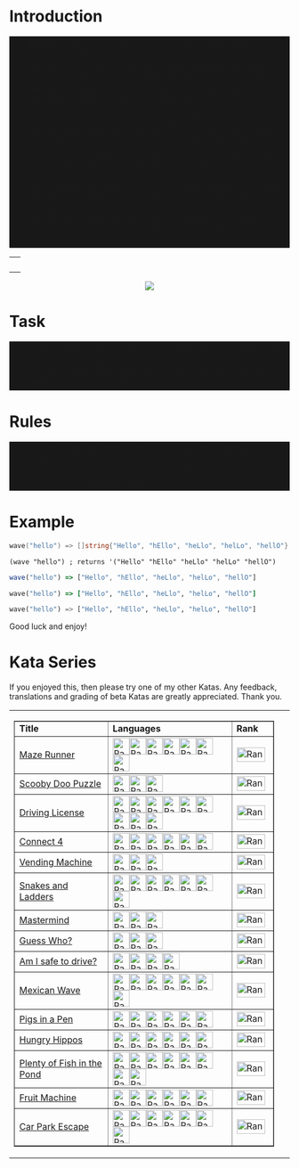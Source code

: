 # Introduction

<table width="100%" border="0" cellspacing="0" cellpadding="0">
  <tr>
    <td width="10" bgcolor="#181818">&nbsp;
    </td>
    <td bgcolor="#181818">
The wave (known as the Mexican wave in the English-speaking world outside North America) is an example of metachronal rhythm achieved in a packed stadium when successive groups of spectators briefly stand, yell, and raise their arms. Immediately upon stretching to full height, the spectator returns to the usual seated position.

The result is a wave of standing spectators that travels through the crowd, even though individual spectators never move away from their seats. In many large arenas the crowd is seated in a contiguous circuit all the way around the sport field, and so the wave is able to travel continuously around the arena; in discontiguous seating arrangements, the wave can instead reflect back and forth through the crowd. When the gap in seating is narrow, the wave can sometimes pass through it. Usually only one wave crest will be present at any given time in an arena, although simultaneous, counter-rotating waves have been produced. (Source <a href="https://en.wikipedia.org/wiki/Wave_(audience)">Wikipedia</a>)
    </td>
  </tr>
</table>

<table width="100%" border="0" cellspacing="0" cellpadding="0">
  <tr>
    <td>&nbsp;</td>
  </tr>
</table>

<center><img src="https://raw.githubusercontent.com/adrianeyre/codewars/master/Ruby/Authored/Wave.png"></center>

# Task
<table width="100%" border="0" cellspacing="0" cellpadding="0">
  <tr>
    <td width="10" bgcolor="#181818">&nbsp;
    </td>
    <td bgcolor="#181818">
In this simple Kata your task is to create a function that turns a string into a Mexican Wave. You will be passed a string and you must return that string in an array where an uppercase letter is a person standing up. 
    </td>
  </tr>
</table>

# Rules
<table width="100%" border="0" cellspacing="0" cellpadding="0">
  <tr>
    <td width="10" bgcolor="#181818">&nbsp;
    </td>
    <td bgcolor="#181818">
      1.&nbsp; The input string will always be lower case but maybe empty.<br>
      2.&nbsp; If the character in the string is whitespace then pass over it as if it was an empty seat.<br>
    </td>
  </tr>
</table>

# Example
```go
wave("hello") => []string{"Hello", "hEllo", "heLlo", "helLo", "hellO"}
```
```racket
(wave "hello") ; returns '("Hello" "hEllo" "heLlo" "helLo" "hellO")
```
```javascript
wave("hello") => ["Hello", "hEllo", "heLlo", "helLo", "hellO"]
```
```ruby
wave("hello") => ["Hello", "hEllo", "heLlo", "helLo", "hellO"]
```
```python
wave("hello") => ["Hello", "hEllo", "heLlo", "helLo", "hellO"]
```
Good luck and enjoy!

# Kata Series
If you enjoyed this, then please try one of my other Katas. Any feedback, translations and grading of beta Katas are greatly appreciated. Thank you.
<table width="100%" border="0" cellpadding="0" cellspacing="0">
  <tr>
    <td width="600"><table width="600" border="1" cellpadding="0" cellspacing="0">
      <tr>
        <td width="240"><b>Title</b></td>
        <td width="380"><b>Languages</b></td>
        <td width="66"><b>Rank</b></td>
      </tr>
      <tr>
        <td width="240"><a href="https://www.codewars.com/kata/58663693b359c4a6560001d6" target="_blank">Maze Runner</a></td>
        <td width="380"><a href="https://www.codewars.com/kata/58663693b359c4a6560001d6/ruby" target="_blank"><img src="https://raw.githubusercontent.com/adrianeyre/codewars/master/Ruby/Authored/ruby.png" width="30" height="30" alt="Rank" /></a><a href="https://www.codewars.com/kata/58663693b359c4a6560001d6/python" target="_blank"><img src="https://raw.githubusercontent.com/adrianeyre/codewars/master/Ruby/Authored/python.png" width="30" height="30" alt="Rank" /></a><a href="https://www.codewars.com/kata/58663693b359c4a6560001d6/javascript" target="_blank"><img src="https://raw.githubusercontent.com/adrianeyre/codewars/master/Ruby/Authored/javascript.png" width="30" height="30" alt="Rank" /></a><a href="https://www.codewars.com/kata/58663693b359c4a6560001d6/php" target="_blank"><img src="https://raw.githubusercontent.com/adrianeyre/codewars/master/Ruby/Authored/php.png" width="30" height="30" alt="Rank" /></a><a href="https://www.codewars.com/kata/58663693b359c4a6560001d6/typescript" target="_blank"><img src="https://raw.githubusercontent.com/adrianeyre/codewars/master/Ruby/Authored/typescript.png" width="30" height="30" alt="Rank" /></a><a href="https://www.codewars.com/kata/58663693b359c4a6560001d6/csharp" target="_blank"><img src="https://raw.githubusercontent.com/adrianeyre/codewars/master/Ruby/Authored/csharp.png" width="30" height="30" alt="Rank" /></a><a href="https://www.codewars.com/kata/58663693b359c4a6560001d6/typescript" target="_blank"><img src="https://raw.githubusercontent.com/adrianeyre/codewars/master/Ruby/Authored/haskell.png" width="30" height="30" alt="Rank" /></a></td>
        <td width="66"><img src="https://raw.githubusercontent.com/adrianeyre/codewars/master/Ruby/Authored/6KYU.png" width="51" height="26" alt="Rank" /></td>
      </tr>
      <tr>
        <td width="240"><a href="https://www.codewars.com/kata/58693bbfd7da144164000d05" target="_blank">Scooby Doo Puzzle</a></td>
        <td width="380"><a href="https://www.codewars.com/kata/58693bbfd7da144164000d05/ruby" target="_blank"><img src="https://raw.githubusercontent.com/adrianeyre/codewars/master/Ruby/Authored/ruby.png" width="30" height="30" alt="Rank" /></a><a href="https://www.codewars.com/kata/58693bbfd7da144164000d05/python" target="_blank"><img src="https://raw.githubusercontent.com/adrianeyre/codewars/master/Ruby/Authored/python.png" width="30" height="30" alt="Rank" /></a><a href="https://www.codewars.com/kata/58693bbfd7da144164000d05/javascript" target="_blank"><img src="https://raw.githubusercontent.com/adrianeyre/codewars/master/Ruby/Authored/javascript.png" width="30" height="30" alt="Rank" /></a></td>
        <td width="66"><img src="https://raw.githubusercontent.com/adrianeyre/codewars/master/Ruby/Authored/6KYU.png" width="51" height="26" alt="Rank" /></td>
      </tr>
      <tr>
        <td width="240"><a href="https://www.codewars.com/kata/586a1af1c66d18ad81000134" target="_blank">Driving License</a></td>
        <td width="380"><a href="https://www.codewars.com/kata/586a1af1c66d18ad81000134/ruby" target="_blank"><img src="https://raw.githubusercontent.com/adrianeyre/codewars/master/Ruby/Authored/ruby.png" width="30" height="30" alt="Rank" /></a><a href="https://www.codewars.com/kata/586a1af1c66d18ad81000134/python" target="_blank"><img src="https://raw.githubusercontent.com/adrianeyre/codewars/master/Ruby/Authored/python.png" width="30" height="30" alt="Rank" /></a><a href="https://www.codewars.com/kata/586a1af1c66d18ad81000134/javascript" target="_blank"><img src="https://raw.githubusercontent.com/adrianeyre/codewars/master/Ruby/Authored/javascript.png" width="30" height="30" alt="Rank" /></a><a href="https://www.codewars.com/kata/586a1af1c66d18ad81000134/php" target="_blank"><img src="https://raw.githubusercontent.com/adrianeyre/codewars/master/Ruby/Authored/php.png" width="30" height="30" alt="Rank" /></a><a href="https://www.codewars.com/kata/586a1af1c66d18ad81000134/c" target="_blank"><img src="https://raw.githubusercontent.com/adrianeyre/codewars/master/Ruby/Authored/typescript.png" width="30" height="30" alt="Rank" /><img src="https://raw.githubusercontent.com/adrianeyre/codewars/master/Ruby/Authored/c.png" width="30" height="30" alt="Rank" /><img src="https://raw.githubusercontent.com/adrianeyre/codewars/master/Ruby/Authored/cpp.png" width="30" height="30" alt="Rank" /></a><a href="https://www.codewars.com/kata/586a1af1c66d18ad81000134/csharp" target="_blank"><img src="https://raw.githubusercontent.com/adrianeyre/codewars/master/Ruby/Authored/csharp.png" width="30" height="30" alt="Rank" /></a><a href="https://www.codewars.com/kata/586a1af1c66d18ad81000134/java" target="_blank"><img src="https://raw.githubusercontent.com/adrianeyre/codewars/master/Ruby/Authored/java.png" width="30" height="30" alt="Rank" /></a></td>
        <td width="66"><img src="https://raw.githubusercontent.com/adrianeyre/codewars/master/Ruby/Authored/7KYU.png" width="51" height="26" alt="Rank" /></td>
      </tr>
      <tr>
        <td width="240"><a href="https://www.codewars.com/kata/586c0909c1923fdb89002031" target="_blank">Connect 4</a></td>
        <td width="380"><a href="https://www.codewars.com/kata/586c0909c1923fdb89002031/ruby" target="_blank"><img src="https://raw.githubusercontent.com/adrianeyre/codewars/master/Ruby/Authored/ruby.png" width="30" height="30" alt="Rank" /></a><a href="https://www.codewars.com/kata/586c0909c1923fdb89002031/python" target="_blank"><img src="https://raw.githubusercontent.com/adrianeyre/codewars/master/Ruby/Authored/python.png" width="30" height="30" alt="Rank" /></a><a href="https://www.codewars.com/kata/586c0909c1923fdb89002031/javascript" target="_blank"><img src="https://raw.githubusercontent.com/adrianeyre/codewars/master/Ruby/Authored/javascript.png" width="30" height="30" alt="Rank" /></a><a href="https://www.codewars.com/kata/586c0909c1923fdb89002031/php" target="_blank"><img src="https://raw.githubusercontent.com/adrianeyre/codewars/master/Ruby/Authored/php.png" width="30" height="30" alt="Rank" /></a><a href="https://www.codewars.com/kata/586c0909c1923fdb89002031/typescript" target="_blank"><img src="https://raw.githubusercontent.com/adrianeyre/codewars/master/Ruby/Authored/typescript.png" width="30" height="30" alt="Rank" /></a><a href="https://www.codewars.com/kata/586c0909c1923fdb89002031/csharp" target="_blank"><img src="https://raw.githubusercontent.com/adrianeyre/codewars/master/Ruby/Authored/csharp.png" width="30" height="30" alt="Rank" /></a></td>
        <td width="66"><img src="https://raw.githubusercontent.com/adrianeyre/codewars/master/Ruby/Authored/5KYU.png" width="51" height="26" alt="Rank" /></td>
      </tr>
      <tr>
        <td width="240"><a href="https://www.codewars.com/kata/586e6d4cb98de09e3800014f" target="_blank">Vending Machine</a></td>
        <td width="380"><a href="https://www.codewars.com/kata/586e6d4cb98de09e3800014f/ruby" target="_blank"><img src="https://raw.githubusercontent.com/adrianeyre/codewars/master/Ruby/Authored/ruby.png" width="30" height="30" alt="Rank" /></a><a href="https://www.codewars.com/kata/586e6d4cb98de09e3800014f/python" target="_blank"><img src="https://raw.githubusercontent.com/adrianeyre/codewars/master/Ruby/Authored/python.png" width="30" height="30" alt="Rank" /></a><a href="https://www.codewars.com/kata/586e6d4cb98de09e3800014f/javascript" target="_blank"><img src="https://raw.githubusercontent.com/adrianeyre/codewars/master/Ruby/Authored/javascript.png" width="30" height="30" alt="Rank" /></a></td>
        <td width="66"><img src="https://raw.githubusercontent.com/adrianeyre/codewars/master/Ruby/Authored/6KYU.png" width="51" height="26" alt="Rank" /></td>
      </tr>
      <tr>
        <td width="240"><a href="https://www.codewars.com/kata/587136ba2eefcb92a9000027" target="_blank">Snakes and Ladders</a></td>
        <td width="380"><a href="https://www.codewars.com/kata/587136ba2eefcb92a9000027/ruby" target="_blank"><img src="https://raw.githubusercontent.com/adrianeyre/codewars/master/Ruby/Authored/ruby.png" width="30" height="30" alt="Rank" /></a><a href="https://www.codewars.com/kata/587136ba2eefcb92a9000027/python" target="_blank"><img src="https://raw.githubusercontent.com/adrianeyre/codewars/master/Ruby/Authored/python.png" width="30" height="30" alt="Rank" /></a><a href="https://www.codewars.com/kata/587136ba2eefcb92a9000027/javascript" target="_blank"><img src="https://raw.githubusercontent.com/adrianeyre/codewars/master/Ruby/Authored/javascript.png" width="30" height="30" alt="Rank" /></a><a href="https://www.codewars.com/kata/587136ba2eefcb92a9000027/php" target="_blank"><img src="https://raw.githubusercontent.com/adrianeyre/codewars/master/Ruby/Authored/php.png" width="30" height="30" alt="Rank" /></a><a href="https://www.codewars.com/kata/587136ba2eefcb92a9000027/typescript" target="_blank"><img src="https://raw.githubusercontent.com/adrianeyre/codewars/master/Ruby/Authored/typescript.png" width="30" height="30" alt="Rank" /></a><a href="https://www.codewars.com/kata/587136ba2eefcb92a9000027/cpp" target="_blank"><img src="https://raw.githubusercontent.com/adrianeyre/codewars/master/Ruby/Authored/cpp.png" width="30" height="30" alt="Rank" /></a><a href="https://www.codewars.com/kata/587136ba2eefcb92a9000027/csharp" target="_blank"><img src="https://raw.githubusercontent.com/adrianeyre/codewars/master/Ruby/Authored/csharp.png" width="30" height="30" alt="Rank" /></a></td>
        <td width="66"><img src="https://raw.githubusercontent.com/adrianeyre/codewars/master/Ruby/Authored/5KYU.png" width="51" height="26" alt="Rank" /></td>
      </tr>
      <tr>
        <td width="240"><a href="https://www.codewars.com/kata/58a848258a6909dd35000003" target="_blank">Mastermind</a></td>
        <td width="380"><a href="https://www.codewars.com/kata/58a848258a6909dd35000003/ruby" target="_blank"><img src="https://raw.githubusercontent.com/adrianeyre/codewars/master/Ruby/Authored/ruby.png" width="30" height="30" alt="Rank" /></a><a href="https://www.codewars.com/kata/58a848258a6909dd35000003/python" target="_blank"><img src="https://raw.githubusercontent.com/adrianeyre/codewars/master/Ruby/Authored/python.png" width="30" height="30" alt="Rank" /></a><a href="https://www.codewars.com/kata/58a848258a6909dd35000003/javascript" target="_blank"><img src="https://raw.githubusercontent.com/adrianeyre/codewars/master/Ruby/Authored/javascript.png" width="30" height="30" alt="Rank" /></a></td>
        <td width="66"><img src="https://raw.githubusercontent.com/adrianeyre/codewars/master/Ruby/Authored/5KYU.png" width="51" height="26" alt="Rank" /></td>
      </tr>
      <tr>
        <td width="240"><a href="https://www.codewars.com/kata/58b2c5de4cf8b90723000051" target="_blank">Guess Who?</a></td>
        <td width="380"><a href="https://www.codewars.com/kata/58b2c5de4cf8b90723000051/ruby" target="_blank"><img src="https://raw.githubusercontent.com/adrianeyre/codewars/master/Ruby/Authored/ruby.png" width="30" height="30" alt="Rank" /></a><a href="https://www.codewars.com/kata/58b2c5de4cf8b90723000051/python" target="_blank"><img src="https://raw.githubusercontent.com/adrianeyre/codewars/master/Ruby/Authored/python.png" width="30" height="30" alt="Rank" /></a><a href="https://www.codewars.com/kata/58b2c5de4cf8b90723000051/javascript"><img src="https://raw.githubusercontent.com/adrianeyre/codewars/master/Ruby/Authored/javascript.png" width="30" height="30" alt="Rank" /></a></td>
        <td width="66"><img src="https://raw.githubusercontent.com/adrianeyre/codewars/master/Ruby/Authored/6KYU.png" width="51" height="26" alt="Rank" /></td>
      </tr>
      <tr>
        <td width="240"><a href="https://www.codewars.com/kata/58ce88427e6c3f41c2000087" target="_blank">Am I safe to drive?</a></td>
        <td width="380"><a href="https://www.codewars.com/kata/58ce88427e6c3f41c2000087/ruby" target="_blank"><img src="https://raw.githubusercontent.com/adrianeyre/codewars/master/Ruby/Authored/ruby.png" width="30" height="30" alt="Rank" /></a><a href="https://www.codewars.com/kata/58ce88427e6c3f41c2000087/python" target="_blank"><img src="https://raw.githubusercontent.com/adrianeyre/codewars/master/Ruby/Authored/python.png" width="30" height="30" alt="Rank" /></a><a href="https://www.codewars.com/kata/58ce88427e6c3f41c2000087/javascript" target="_blank"><img src="https://raw.githubusercontent.com/adrianeyre/codewars/master/Ruby/Authored/javascript.png" width="30" height="30" alt="Rank" /></a><a href="https://www.codewars.com/kata/58ce88427e6c3f41c2000087/csharp" target="_blank"><img src="https://raw.githubusercontent.com/adrianeyre/codewars/master/Ruby/Authored/csharp.png" width="30" height="30" alt="Rank" /></a></td>
        <td width="66"><img src="https://raw.githubusercontent.com/adrianeyre/codewars/master/Ruby/Authored/6KYU.png" width="51" height="26" alt="Rank" /></td>
      </tr>
      <tr>
        <td width="240"><a href="https://www.codewars.com/kata/58f5c63f1e26ecda7e000029" target="_blank">Mexican Wave</a></td>
        <td width="380"><a href="https://www.codewars.com/kata/58f5c63f1e26ecda7e000029/ruby" target="_blank"><img src="https://raw.githubusercontent.com/adrianeyre/codewars/master/Ruby/Authored/ruby.png" width="30" height="30" alt="Rank" /></a><a href="https://www.codewars.com/kata/58f5c63f1e26ecda7e000029/python" target="_blank"><img src="https://raw.githubusercontent.com/adrianeyre/codewars/master/Ruby/Authored/python.png" width="30" height="30" alt="Rank" /></a><a href="https://www.codewars.com/kata/58f5c63f1e26ecda7e000029/javascript"><img src="https://raw.githubusercontent.com/adrianeyre/codewars/master/Ruby/Authored/javascript.png" width="30" height="30" alt="Rank" /></a><a href="https://www.codewars.com/kata/58f5c63f1e26ecda7e000029/php" target="_blank"><img src="https://raw.githubusercontent.com/adrianeyre/codewars/master/Ruby/Authored/php.png" width="30" height="30" alt="Rank" /></a><a href="https://www.codewars.com/kata/58f5c63f1e26ecda7e000029/typescript" target="_blank"><img src="https://raw.githubusercontent.com/adrianeyre/codewars/master/Ruby/Authored/typescript.png" width="30" height="30" alt="Rank" /></a><a href="https://www.codewars.com/kata/58f5c63f1e26ecda7e000029/csharp" target="_blank"><img src="https://raw.githubusercontent.com/adrianeyre/codewars/master/Ruby/Authored/csharp.png" width="30" height="30" alt="Rank" /></a><a href="https://www.codewars.com/kata/58f5c63f1e26ecda7e000029/crystal" target="_blank"><img src="https://raw.githubusercontent.com/adrianeyre/codewars/master/Ruby/Authored/crystal.png" width="30" height="30" alt="Rank" /></a></td>
        <td width="66"><img src="https://raw.githubusercontent.com/adrianeyre/codewars/master/Ruby/Authored/6KYU.png" width="51" height="26" alt="Rank" /></td>
      </tr>
      <tr>
        <td width="240"><a href="https://www.codewars.com/kata/58fdcc51b4f81a0b1e00003e" target="_blank">Pigs in a Pen</a></td>
        <td width="380"><a href="https://www.codewars.com/kata/58fdcc51b4f81a0b1e00003e/ruby" target="_blank"><img src="https://raw.githubusercontent.com/adrianeyre/codewars/master/Ruby/Authored/ruby.png" width="30" height="30" alt="Rank" /></a><a href="https://www.codewars.com/kata/58fdcc51b4f81a0b1e00003e/python" target="_blank"><img src="https://raw.githubusercontent.com/adrianeyre/codewars/master/Ruby/Authored/python.png" width="30" height="30" alt="Rank" /></a><a href="https://www.codewars.com/kata/58fdcc51b4f81a0b1e00003e/javascript" target="_blank"><img src="https://raw.githubusercontent.com/adrianeyre/codewars/master/Ruby/Authored/javascript.png" width="30" height="30" alt="Rank" /></a><a href="https://www.codewars.com/kata/58fdcc51b4f81a0b1e00003e/php" target="_blank"><img src="https://raw.githubusercontent.com/adrianeyre/codewars/master/Ruby/Authored/php.png" width="30" height="30" alt="Rank" /></a><a href="https://www.codewars.com/kata/58fdcc51b4f81a0b1e00003e/typescript" target="_blank"><img src="https://raw.githubusercontent.com/adrianeyre/codewars/master/Ruby/Authored/typescript.png" width="30" height="30" alt="Rank" /></a><a href="https://www.codewars.com/kata/58fdcc51b4f81a0b1e00003e/csharp" target="_blank"><img src="https://raw.githubusercontent.com/adrianeyre/codewars/master/Ruby/Authored/csharp.png" width="30" height="30" alt="Rank" /></a></td>
        <td width="66"><img src="https://raw.githubusercontent.com/adrianeyre/codewars/master/Ruby/Authored/5KYU.png" width="51" height="26" alt="Rank" /></td>
      </tr>
      <tr>
        <td width="240"><a href="https://www.codewars.com/kata/590300eb378a9282ba000095" target="_blank">Hungry Hippos</a></td>
        <td width="380"><a href="https://www.codewars.com/kata/590300eb378a9282ba000095/ruby" target="_blank"><img src="https://raw.githubusercontent.com/adrianeyre/codewars/master/Ruby/Authored/ruby.png" width="30" height="30" alt="Rank" /></a><a href="https://www.codewars.com/kata/590300eb378a9282ba000095/python" target="_blank"><img src="https://raw.githubusercontent.com/adrianeyre/codewars/master/Ruby/Authored/python.png" width="30" height="30" alt="Rank" /></a><a href="https://www.codewars.com/kata/590300eb378a9282ba000095/javascript" target="_blank"><img src="https://raw.githubusercontent.com/adrianeyre/codewars/master/Ruby/Authored/javascript.png" width="30" height="30" alt="Rank" /></a><a href="https://www.codewars.com/kata/590300eb378a9282ba000095/php" target="_blank"><img src="https://raw.githubusercontent.com/adrianeyre/codewars/master/Ruby/Authored/php.png" width="30" height="30" alt="Rank" /></a><a href="https://www.codewars.com/kata/590300eb378a9282ba000095/typescript" target="_blank"><img src="https://raw.githubusercontent.com/adrianeyre/codewars/master/Ruby/Authored/typescript.png" width="30" height="30" alt="Rank" /></a><a href="https://www.codewars.com/kata/590300eb378a9282ba000095/csharp" target="_blank"><img src="https://raw.githubusercontent.com/adrianeyre/codewars/master/Ruby/Authored/csharp.png" width="30" height="30" alt="Rank" /></a></td>
        <td width="66"><img src="https://raw.githubusercontent.com/adrianeyre/codewars/master/Ruby/Authored/5KYU.png" width="51" height="26" alt="Rank" /></td>
      </tr>
      <tr>
        <td width="240"><a href="https://www.codewars.com/kata/5904be220881cb68be00007d" target="_blank">Plenty of Fish in the Pond</a></td>
        <td width="380"><a href="https://www.codewars.com/kata/5904be220881cb68be00007d/ruby" target="_blank"><img src="https://raw.githubusercontent.com/adrianeyre/codewars/master/Ruby/Authored/ruby.png" width="30" height="30" alt="Rank" /></a><a href="https://www.codewars.com/kata/5904be220881cb68be00007d/python" target="_blank"><img src="https://raw.githubusercontent.com/adrianeyre/codewars/master/Ruby/Authored/python.png" width="30" height="30" alt="Rank" /></a><a href="https://www.codewars.com/kata/5904be220881cb68be00007d/javascript" target="_blank"><img src="https://raw.githubusercontent.com/adrianeyre/codewars/master/Ruby/Authored/javascript.png" width="30" height="30" alt="Rank" /></a><a href="https://www.codewars.com/kata/5904be220881cb68be00007d/php" target="_blank"><img src="https://raw.githubusercontent.com/adrianeyre/codewars/master/Ruby/Authored/php.png" width="30" height="30" alt="Rank" /></a><a href="https://www.codewars.com/kata/5904be220881cb68be00007d/typescript" target="_blank"><img src="https://raw.githubusercontent.com/adrianeyre/codewars/master/Ruby/Authored/typescript.png" width="30" height="30" alt="Rank" /></a><a href="https://www.codewars.com/kata/5904be220881cb68be00007d/c" target="_blank"><img src="https://raw.githubusercontent.com/adrianeyre/codewars/master/Ruby/Authored/c.png" width="30" height="30" alt="Rank" /><img src="https://raw.githubusercontent.com/adrianeyre/codewars/master/Ruby/Authored/cpp.png" width="30" height="30" alt="Rank" /></a><a href="https://www.codewars.com/kata/5904be220881cb68be00007d/csharp" target="_blank"><img src="https://raw.githubusercontent.com/adrianeyre/codewars/master/Ruby/Authored/csharp.png" width="30" height="30" alt="Rank" /></a></td>
        <td width="66"><img src="https://raw.githubusercontent.com/adrianeyre/codewars/master/Ruby/Authored/6KYU.png" width="51" height="26" alt="Rank" /></td>
      </tr>
      <tr>
        <td width="240"><a href="https://www.codewars.com/kata/590adadea658017d90000039" target="_blank">Fruit Machine</a></td>
        <td width="380"><a href="https://www.codewars.com/kata/590adadea658017d90000039/ruby" target="_blank"><img src="https://raw.githubusercontent.com/adrianeyre/codewars/master/Ruby/Authored/ruby.png" width="30" height="30" alt="Rank" /></a><a href="https://www.codewars.com/kata/590adadea658017d90000039/python" target="_blank"><img src="https://raw.githubusercontent.com/adrianeyre/codewars/master/Ruby/Authored/python.png" width="30" height="30" alt="Rank" /></a><a href="https://www.codewars.com/kata/590adadea658017d90000039/javascript" target="_blank"><img src="https://raw.githubusercontent.com/adrianeyre/codewars/master/Ruby/Authored/javascript.png" width="30" height="30" alt="Rank" /></a><a href="https://www.codewars.com/kata/590adadea658017d90000039/csharp" target="_blank"><img src="https://raw.githubusercontent.com/adrianeyre/codewars/master/Ruby/Authored/csharp.png" width="30" height="30" alt="Rank" /></a><a href="https://www.codewars.com/kata/590adadea658017d90000039/haskell" target="_blank"><img src="https://raw.githubusercontent.com/adrianeyre/codewars/master/Ruby/Authored/haskell.png" width="30" height="30" alt="Rank" /></a><a href="https://www.codewars.com/kata/590adadea658017d90000039/crystal" target="_blank"><img src="https://raw.githubusercontent.com/adrianeyre/codewars/master/Ruby/Authored/crystal.png" width="30" height="30" alt="Rank" /></a></td>
        <td width="66"><img src="https://raw.githubusercontent.com/adrianeyre/codewars/master/Ruby/Authored/6KYU.png" width="51" height="26" alt="Rank" /></td>
      </tr>
      <tr>
        <td width="240"><a href="https://www.codewars.com/kata/591eab1d192fe0435e000014" target="_blank">Car Park Escape</a></td>
        <td width="380"><a href="https://www.codewars.com/kata/591eab1d192fe0435e000014/ruby" target="_blank"><img src="https://raw.githubusercontent.com/adrianeyre/codewars/master/Ruby/Authored/ruby.png" width="30" height="30" alt="Rank" /></a><a href="https://www.codewars.com/kata/591eab1d192fe0435e000014/python" target="_blank"><img src="https://raw.githubusercontent.com/adrianeyre/codewars/master/Ruby/Authored/python.png" width="30" height="30" alt="Rank" /></a><a href="https://www.codewars.com/kata/591eab1d192fe0435e000014/javascript" target="_blank"><img src="https://raw.githubusercontent.com/adrianeyre/codewars/master/Ruby/Authored/javascript.png" width="30" height="30" alt="Rank" /></a><a href="https://www.codewars.com/kata/591eab1d192fe0435e000014/php" target="_blank"><img src="https://raw.githubusercontent.com/adrianeyre/codewars/master/Ruby/Authored/php.png" width="30" height="30" alt="Rank" /></a><a href="https://www.codewars.com/kata/591eab1d192fe0435e000014/typescript" target="_blank"><img src="https://raw.githubusercontent.com/adrianeyre/codewars/master/Ruby/Authored/typescript.png" width="30" height="30" alt="Rank" /></a><a href="https://www.codewars.com/kata/591eab1d192fe0435e000014/crystal" target="_blank"></a><a href="https://www.codewars.com/kata/591eab1d192fe0435e000014/csharp" target="_blank"><img src="https://raw.githubusercontent.com/adrianeyre/codewars/master/Ruby/Authored/csharp.png" width="30" height="30" alt="Rank" /></a><a href="https://www.codewars.com/kata/591eab1d192fe0435e000014/fsharp" target="_blank"><img src="https://raw.githubusercontent.com/adrianeyre/codewars/master/Ruby/Authored/fsharp.png" width="30" height="30" alt="Rank" /></a></td>
        <td width="66"><img src="https://raw.githubusercontent.com/adrianeyre/codewars/master/Ruby/Authored/5KYU.png" width="51" height="26" alt="Rank" /></td>
      </tr>
    </table></td>
    <td>&nbsp;</td>
  </tr>
</table>
